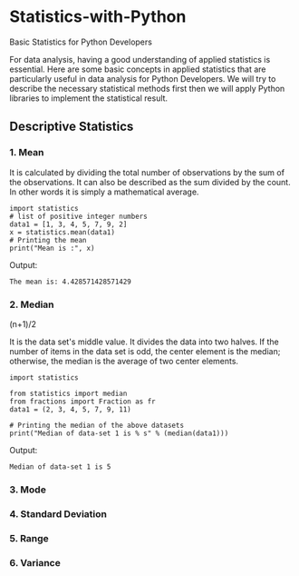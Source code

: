 # Statistics-with-Python
Basic Statistics for Python Developers


For data analysis, having a good understanding of applied statistics is essential. Here are some basic concepts in applied statistics that are particularly useful in data analysis for Python Developers. We will try to describe the necessary statistical methods first then we will apply Python libraries to implement the statistical result.




## Descriptive Statistics 

### 1. Mean
It is calculated by dividing the total number of observations by the sum of the observations. It can also be described as the sum divided by the count. In other words it is simply a mathematical average.

```
import statistics
# list of positive integer numbers
data1 = [1, 3, 4, 5, 7, 9, 2]
x = statistics.mean(data1)
# Printing the mean
print("Mean is :", x)
```
Output:

```
The mean is: 4.428571428571429
```


### 2. Median

(n+1)/2

It is the data set's middle value. It divides the data into two halves. If the number of items in the data set is odd, the center element is the median; otherwise, the median is the average of two center elements.

```
import statistics

from statistics import median
from fractions import Fraction as fr
data1 = (2, 3, 4, 5, 7, 9, 11)

# Printing the median of the above datasets
print("Median of data-set 1 is % s" % (median(data1)))
```
Output: 
```
Median of data-set 1 is 5
```
### 3. Mode
### 4. Standard Deviation
### 5. Range
### 6. Variance 







